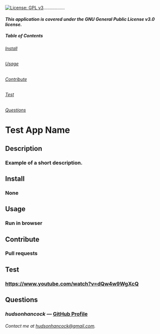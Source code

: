 [![License: GPL v3](https://img.shields.io/badge/License-GPLv3-blue.svg)](https://www.gnu.org/licenses/gpl-3.0).................
  #### *This application is covered under the GNU General Public License v3.0 license.*

  ##### Table of Contents  
  ###### [Install](#intall)  
  ###### [Usage](#usage) 
  ###### [Contribute](#contribute) 
  ###### [Test](#test)
  ###### [Questions](#questions) 


  # Test App Name
  ## Description
  ### Example of a short description. 
  
  ## Install
  ### None
  
  ## Usage
  ### Run in browser
  
  ## Contribute
  ### Pull requests
  
  ## Test
  ### https://www.youtube.com/watch?v=dQw4w9WgXcQ
  
  ## Questions
  ### *hudsonhancock* — [GitHub Profile](https://github.com/hudsonhancock)
  ###### Contact me at hudsonhancock@gmail.com.
  